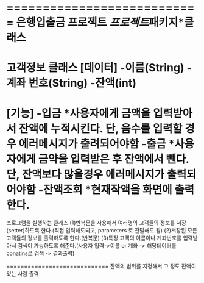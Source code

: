 ===========================
은행입출금 프로젝트
*프로젝트*패키지*클래스
==========================
고객정보 클래스
[데이터]
-이름(String)
-계좌 번호(String)
-잔액(int)
=========================
[기능]
-입금
*사용자에게 금액을 입력받아서 잔액에 누적시킨다. 단, 음수를 입력할 경우 에러메시지가 출려되어야함
-출금
*사용자에게 금약을 입력받은 후 잔액에서 뺀다. 단, 잔액보다 많을경우 에러메시지가 출력되어야함
-잔액조회
*현재작액을 화면에 출력한다.
==========================
프로그램을 실행하는 클래스
(1)반복문을 사용해서 여러명의 고객들의 정보를 저장(setter)하도록 한다.(직접 입력해도되고, parameters 로 전달해도 됨)
(2)저장된 모든 고객들의 정보를 출력하도록 한다.(반복문)
(3)특정 고객의 이름이나 계좌번호를 입력받아서 검색이 가능하도록 해준다.(사용자 입력->이름 or 계좌 -> 해당데이터를 conatins로 검색 -> 결과출력)

=============================
잔액의 범위를 지정해서 그 정도 잔액이 있는 사람 출력